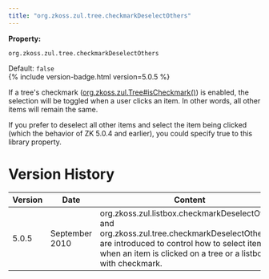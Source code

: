 ```yaml
---
title: "org.zkoss.zul.tree.checkmarkDeselectOthers"
---
```


**Property:**

`org.zkoss.zul.tree.checkmarkDeselectOthers`

Default: `false`  
{% include version-badge.html version=5.0.5 %}

If a tree's checkmark
([org.zkoss.zul.Tree#isCheckmark()](https://www.zkoss.org/javadoc/latest/zk/org/zkoss/zul/Tree.html#isCheckmark())) is
enabled, the selection will be toggled when a user clicks an item. In
other words, all other items will remain the same.

If you prefer to deselect all other items and select the item being
clicked (which the behavior of ZK 5.0.4 and earlier), you could specify
true to this library property.

# Version History

| Version | Date           | Content                                                                                                                                                                                                   |
|---------|----------------|-----------------------------------------------------------------------------------------------------------------------------------------------------------------------------------------------------------|
| 5.0.5   | September 2010 | org.zkoss.zul.listbox.checkmarkDeselectOthers and org.zkoss.zul.tree.checkmarkDeselectOthers are introduced to control how to select items when an item is clicked on a tree or a listbox with checkmark. |
